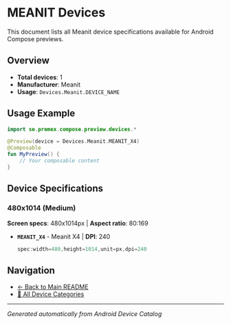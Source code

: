 # MEANIT Devices

This document lists all Meanit device specifications available for Android Compose previews.

## Overview

- **Total devices**: 1
- **Manufacturer**: Meanit
- **Usage**: `Devices.Meanit.DEVICE_NAME`

## Usage Example

```kotlin
import se.premex.compose.preview.devices.*

@Preview(device = Devices.Meanit.MEANIT_X4)
@Composable
fun MyPreview() {
    // Your composable content
}
```

## Device Specifications

### 480x1014 (Medium)

**Screen specs**: 480x1014px | **Aspect ratio**: 80:169

- **`MEANIT_X4`** - Meanit X4 | **DPI**: 240
  ```kotlin
  spec:width=480,height=1014,unit=px,dpi=240
  ```

## Navigation

- [← Back to Main README](../../README.md)
- [📱 All Device Categories](../README.md)

---
*Generated automatically from Android Device Catalog*
